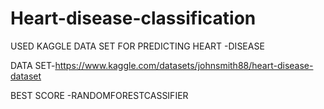 # Heart-disease-classification
USED KAGGLE DATA SET FOR PREDICTING HEART -DISEASE

 DATA SET-https://www.kaggle.com/datasets/johnsmith88/heart-disease-dataset


BEST SCORE -RANDOMFORESTCASSIFIER
